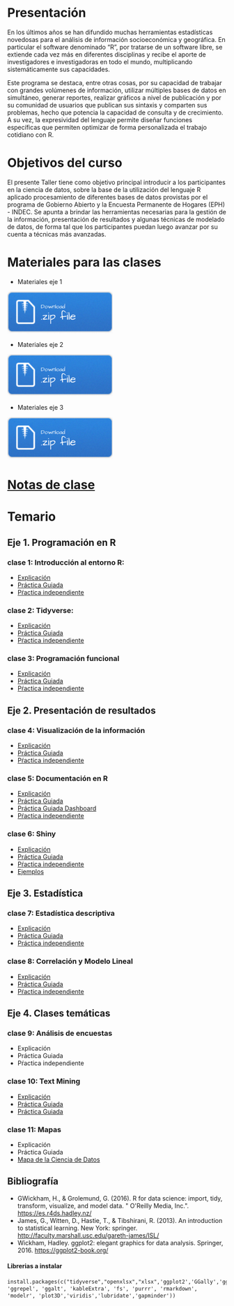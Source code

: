 
# Presentación

En los últimos años se han difundido muchas herramientas estadísticas novedosas para el análisis de información socioeconómica y geográfica. En particular el software denominado “R”, por tratarse de un software libre, se extiende cada vez más en diferentes disciplinas y recibe el aporte de investigadores e investigadoras en todo el mundo, multiplicando sistemáticamente sus capacidades.

Este programa se destaca, entre otras cosas, por su capacidad de trabajar con grandes volúmenes de información, utilizar múltiples bases de datos en simultáneo, generar reportes, realizar gráficos a nivel de publicación y por su comunidad de usuarios que publican sus sintaxis y comparten sus problemas, hecho que potencia la capacidad de consulta y de crecimiento. A su vez, la expresividad del lenguaje permite diseñar funciones específicas que permiten optimizar de forma personalizada el trabajo cotidiano con R.

# Objetivos del curso

El presente Taller tiene como objetivo principal introducir a los participantes en la ciencia de datos, sobre la base de la utilización del lenguaje R aplicado procesamiento de diferentes bases de datos provistas por el programa de Gobierno Abierto y la Encuesta Permanente de Hogares (EPH) - INDEC.  Se apunta a brindar las herramientas necesarias para la gestión de la información, presentación de resultados y algunas técnicas de modelado de datos, de forma tal que los participantes puedan luego avanzar por su cuenta a técnicas más avanzadas.



# Materiales para las clases

- Materiales eje 1

[![](img/Download.png)](materiales_eje1.zip)

- Materiales eje 2

[![](img/Download.png)](materiales_eje2.zip)

- Materiales eje 3

[![](img/Download.png)](materiales_eje3.zip)


# [Notas de clase](https://diegokoz.github.io/intro_ds_bookdown/)




# Temario

## __Eje 1. Programación en R__

### __clase 1__: Introducción al entorno R:
	
- [Explicación](clase_1/01_explicacion.nb.html)
- [Práctica Guiada](clase_1/01_practica_guiada.nb.html)
- [Pŕactica independiente](clase_1/01_practica_independiente.nb.html)

### __clase 2__: Tidyverse:

- [Explicación](clase_2/02_explicacion.nb.html)
- [Práctica Guiada](clase_2/02_practica_guiada.nb.html)
- [Pŕactica independiente](clase_2/02_practica_independiente.nb.html)

### __clase 3__: Programación funcional

- [Explicación](clase_3/03_explicacion.nb.html)
- [Práctica Guiada](clase_3/03_practica_guiada.nb.html)
- [Pŕactica independiente](clase_3/03_practica_independiente.nb.html)

## __Eje 2. Presentación de resultados__

### __clase 4__: Visualización de la información

- [Explicación](clase_4/04_explicacion.nb.html)
- [Práctica Guiada](clase_4/04_practica_guiada.nb.html)
- [Pŕactica independiente](clase_4/04_practica_independiente.nb.html)

### __clase 5__: Documentación en R

- [Explicación](clase_5/05_explicacion.nb.html)
- [Práctica Guiada](clase_5/05_practica_guiada.nb.html)
- [Práctica Guiada Dashboard](clase_5/05_practica_guiada_dashboard.html)
- [Pŕactica independiente](clase_5/05_practica_independiente.nb.html)

### __clase 6__: Shiny

- [Explicación](clase_6/06_explicacion.nb.html)
- [Práctica Guiada](clase_6/06_practica_guiada.nb.html)
- [Pŕactica independiente](clase_6/06_practica_independiente.nb.html)
- [Ejemplos](clase_6/README.md)


## __Eje 3. Estadística__


### __clase 7__: Estadística descriptiva

- [Explicación](clase_7/07_explicacion.nb.html)
- [Práctica Guiada](clase_7/07_practica_guiada.nb.html)
- [Práctica independiente](clase_7/07_practica_independiente.nb.html)

### __clase 8__: Correlación y Modelo Lineal

- [Explicación](clase_8/08_explicacion.nb.html)
- [Práctica Guiada](clase_8/08_practica_guiada.nb.html)
- [Pŕactica independiente](clase_8/ejercicios_modelo_lineal)


## __Eje 4. Clases temáticas__


### __clase 9__: Análisis de encuestas


- Explicación
- Práctica Guiada
- Pŕactica independiente


### __clase 10__: Text Mining 

- [Explicación](clase_10/10_explicacion.nb.html)
- [Práctica Guiada](clase_10/10_practica_guiada.nb.html)
- [Práctica Guiada](clase_10/10_practica_guiada.nb.html)



### __clase 11__: Mapas

- Explicación
- Práctica Guiada
- [Mapa de la Ciencia de Datos](clase_11/11_data_sience_map.nb.html)


## Bibliografía


- GWickham, H., & Grolemund, G. (2016). R for data science: import, tidy, transform, visualize, and model data. " O'Reilly Media, Inc.". https://es.r4ds.hadley.nz/
- James, G., Witten, D., Hastie, T., & Tibshirani, R. (2013). An introduction to statistical learning. New York: springer. http://faculty.marshall.usc.edu/gareth-james/ISL/
- Wickham, Hadley. ggplot2: elegant graphics for data analysis. Springer, 2016. https://ggplot2-book.org/


#### Librerias a instalar

```
install.packages(c("tidyverse","openxlsx","xlsx",'ggplot2','GGally','ggridges','treemapify','esquisse','cowplot','ggthemes', 'ggrepel', 'ggalt', 'kableExtra', 'fs', 'purrr', 'rmarkdown', 'modelr', 'plot3D','viridis','lubridate','gapminder'))
```





